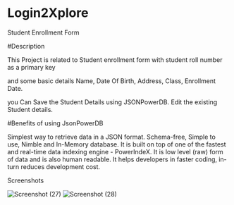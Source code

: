 # Login2Xplore

Student Enrollment Form


#Description

This Project is related to Student enrollment form with student roll number as a primary key

and some basic details Name, Date Of Birth, Address, Class, Enrollment Date.

you Can Save the Student Details using JSONPowerDB.
Edit the existing Student details.

#Benefits of using JsonPowerDB


Simplest way to retrieve data in a JSON format.
Schema-free, Simple to use, Nimble and In-Memory database.
It is built on top of one of the fastest and real-time data indexing engine - PowerIndeX.
It is low level (raw) form of data and is also human readable.
It helps developers in faster coding, in-turn reduces development cost.


Screenshots

![Screenshot (27)](https://github.com/Rajneeshgangwar/Login2Xplore/assets/71362775/943712a4-ed06-480b-8347-fbb094b0e93e)
![Screenshot (28)](https://github.com/Rajneeshgangwar/Login2Xplore/assets/71362775/a39d77a9-8ca7-4fd6-a030-424c5080c934)






